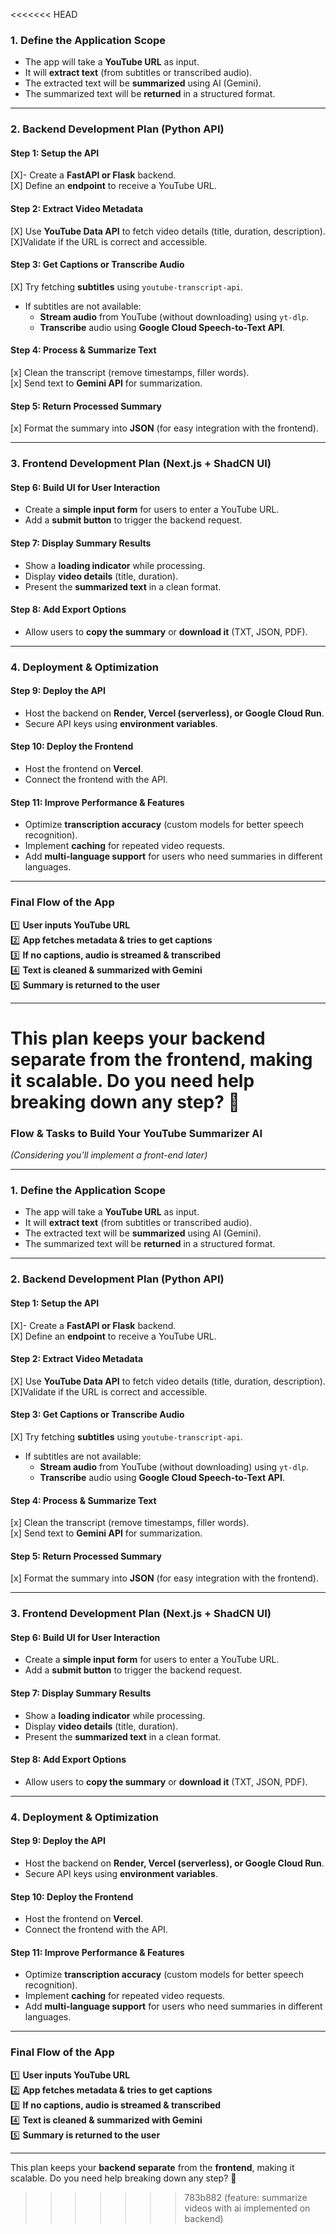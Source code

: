 <<<<<<< HEAD
### **1. Define the Application Scope**  
- The app will take a **YouTube URL** as input.  
- It will **extract text** (from subtitles or transcribed audio).  
- The extracted text will be **summarized** using AI (Gemini).  
- The summarized text will be **returned** in a structured format.  

---

### **2. Backend Development Plan (Python API)**  
#### **Step 1: Setup the API**  
[X]- Create a **FastAPI or Flask** backend.  
[X] Define an **endpoint** to receive a YouTube URL.  

#### **Step 2: Extract Video Metadata**  
[X] Use **YouTube Data API** to fetch video details (title, duration, description).  
[X]Validate if the URL is correct and accessible.  

#### **Step 3: Get Captions or Transcribe Audio**  
[X] Try fetching **subtitles** using `youtube-transcript-api`.  
- If subtitles are not available:  
  - **Stream audio** from YouTube (without downloading) using `yt-dlp`.  
  - **Transcribe** audio using **Google Cloud Speech-to-Text API**.  

#### **Step 4: Process & Summarize Text**  
[x] Clean the transcript (remove timestamps, filler words).  
[x] Send text to **Gemini API** for summarization.   

#### **Step 5: Return Processed Summary**  
[x] Format the summary into **JSON** (for easy integration with the frontend).  

---

### **3. Frontend Development Plan (Next.js + ShadCN UI)**  
#### **Step 6: Build UI for User Interaction**  
- Create a **simple input form** for users to enter a YouTube URL.  
- Add a **submit button** to trigger the backend request.  

#### **Step 7: Display Summary Results**  
- Show a **loading indicator** while processing.  
- Display **video details** (title, duration).  
- Present the **summarized text** in a clean format.  

#### **Step 8: Add Export Options**  
- Allow users to **copy the summary** or **download it** (TXT, JSON, PDF).  

---

### **4. Deployment & Optimization**  
#### **Step 9: Deploy the API**  
- Host the backend on **Render, Vercel (serverless), or Google Cloud Run**.  
- Secure API keys using **environment variables**.  

#### **Step 10: Deploy the Frontend**  
- Host the frontend on **Vercel**.  
- Connect the frontend with the API.  

#### **Step 11: Improve Performance & Features**  
- Optimize **transcription accuracy** (custom models for better speech recognition).  
- Implement **caching** for repeated video requests.  
- Add **multi-language support** for users who need summaries in different languages.  

---

### **Final Flow of the App**  
1️⃣ **User inputs YouTube URL**  
2️⃣ **App fetches metadata & tries to get captions**  
3️⃣ **If no captions, audio is streamed & transcribed**  
4️⃣ **Text is cleaned & summarized with Gemini**  
5️⃣ **Summary is returned to the user**  

---

This plan keeps your **backend separate** from the **frontend**, making it scalable. Do you need help breaking down any step? 🚀
=======
### **Flow & Tasks to Build Your YouTube Summarizer AI**  
*(Considering you’ll implement a front-end later)*  

---

### **1. Define the Application Scope**  
- The app will take a **YouTube URL** as input.  
- It will **extract text** (from subtitles or transcribed audio).  
- The extracted text will be **summarized** using AI (Gemini).  
- The summarized text will be **returned** in a structured format.  

---

### **2. Backend Development Plan (Python API)**  
#### **Step 1: Setup the API**  
[X]- Create a **FastAPI or Flask** backend.  
[X] Define an **endpoint** to receive a YouTube URL.  

#### **Step 2: Extract Video Metadata**  
[X] Use **YouTube Data API** to fetch video details (title, duration, description).  
[X]Validate if the URL is correct and accessible.  

#### **Step 3: Get Captions or Transcribe Audio**  
[X] Try fetching **subtitles** using `youtube-transcript-api`.  
- If subtitles are not available:  
  - **Stream audio** from YouTube (without downloading) using `yt-dlp`.  
  - **Transcribe** audio using **Google Cloud Speech-to-Text API**.  

#### **Step 4: Process & Summarize Text**  
[x] Clean the transcript (remove timestamps, filler words).  
[x] Send text to **Gemini API** for summarization.   

#### **Step 5: Return Processed Summary**  
[x] Format the summary into **JSON** (for easy integration with the frontend).  

---

### **3. Frontend Development Plan (Next.js + ShadCN UI)**  
#### **Step 6: Build UI for User Interaction**  
- Create a **simple input form** for users to enter a YouTube URL.  
- Add a **submit button** to trigger the backend request.  

#### **Step 7: Display Summary Results**  
- Show a **loading indicator** while processing.  
- Display **video details** (title, duration).  
- Present the **summarized text** in a clean format.  

#### **Step 8: Add Export Options**  
- Allow users to **copy the summary** or **download it** (TXT, JSON, PDF).  

---

### **4. Deployment & Optimization**  
#### **Step 9: Deploy the API**  
- Host the backend on **Render, Vercel (serverless), or Google Cloud Run**.  
- Secure API keys using **environment variables**.  

#### **Step 10: Deploy the Frontend**  
- Host the frontend on **Vercel**.  
- Connect the frontend with the API.  

#### **Step 11: Improve Performance & Features**  
- Optimize **transcription accuracy** (custom models for better speech recognition).  
- Implement **caching** for repeated video requests.  
- Add **multi-language support** for users who need summaries in different languages.  

---

### **Final Flow of the App**  
1️⃣ **User inputs YouTube URL**  
2️⃣ **App fetches metadata & tries to get captions**  
3️⃣ **If no captions, audio is streamed & transcribed**  
4️⃣ **Text is cleaned & summarized with Gemini**  
5️⃣ **Summary is returned to the user**  

---

This plan keeps your **backend separate** from the **frontend**, making it scalable. Do you need help breaking down any step? 🚀
>>>>>>> 783b882 (feature: summarize videos with ai implemented on backend)
